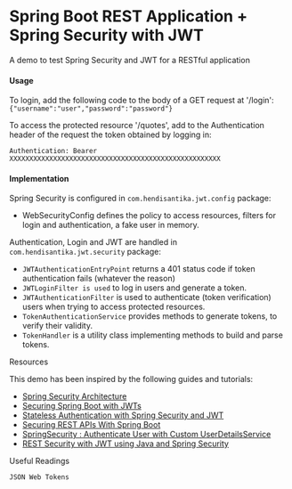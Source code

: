 # Spring Boot REST Application + Spring Security with JWT

A demo to test Spring Security and JWT for a RESTful application

#### Usage

To login, add the following code to the body of a GET request at '/login': `{"username":"user","password":"password"}`

To access the protected resource '/quotes', add to the Authentication header of the request the token obtained by logging in:

`Authentication: Bearer XXXXXXXXXXXXXXXXXXXXXXXXXXXXXXXXXXXXXXXXXXXXXXXXXXXXX`

#### Implementation

Spring Security is configured in `com.hendisantika.jwt.config` package:

* WebSecurityConfig defines the policy to access resources, filters for login and authentication, a fake user in memory.

Authentication, Login and JWT are handled in `com.hendisantika.jwt.security` package:

* `JWTAuthenticationEntryPoint` returns a 401 status code if token authentication fails (whatever the reason)
* `JWTLoginFilter is used` to log in users and generate a token.
* `JWTAuthenticationFilter` is used to authenticate (token verification) users when trying to access protected resources.
* `TokenAuthenticationService` provides methods to generate tokens, to verify their validity.
* `TokenHandler` is a utility class implementing methods to build and parse tokens.

Resources

This demo has been inspired by the following guides and tutorials:

* [Spring Security Architecture](https://spring.io/guides/topicals/spring-security-architecture/)
* [Securing Spring Boot with JWTs](https://auth0.com/blog/securing-spring-boot-with-jwts/)
* [Stateless Authentication with Spring Security and JWT](http://technicalrex.com/2015/02/20/stateless-authentication-with-spring-security-and-jwt)
* [Securing REST APIs With Spring Boot](http://ryanjbaxter.com/2015/01/06/securing-rest-apis-with-spring-boot/)
* [SpringSecurity : Authenticate User with Custom UserDetailsService](http://www.ekiras.com/2016/04/authenticate-user-with-custom-user-details-service-in-spring-security.html)
* [REST Security with JWT using Java and Spring Security](https://www.toptal.com/java/rest-security-with-jwt-spring-security-and-java)

Useful Readings

    JSON Web Tokens
